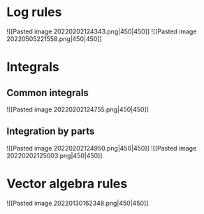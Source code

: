 # Log rules
![[Pasted image 20220202124343.png|450|450]]
![[Pasted image 20220505221558.png|450|450]]

# Integrals
## Common integrals
![[Pasted image 20220202124755.png|450|450]]

## Integration by parts
![[Pasted image 20220202124950.png|450|450]]
![[Pasted image 20220202125003.png|450|450]]

# Vector algebra rules
![[Pasted image 20220130162348.png|450|450]]